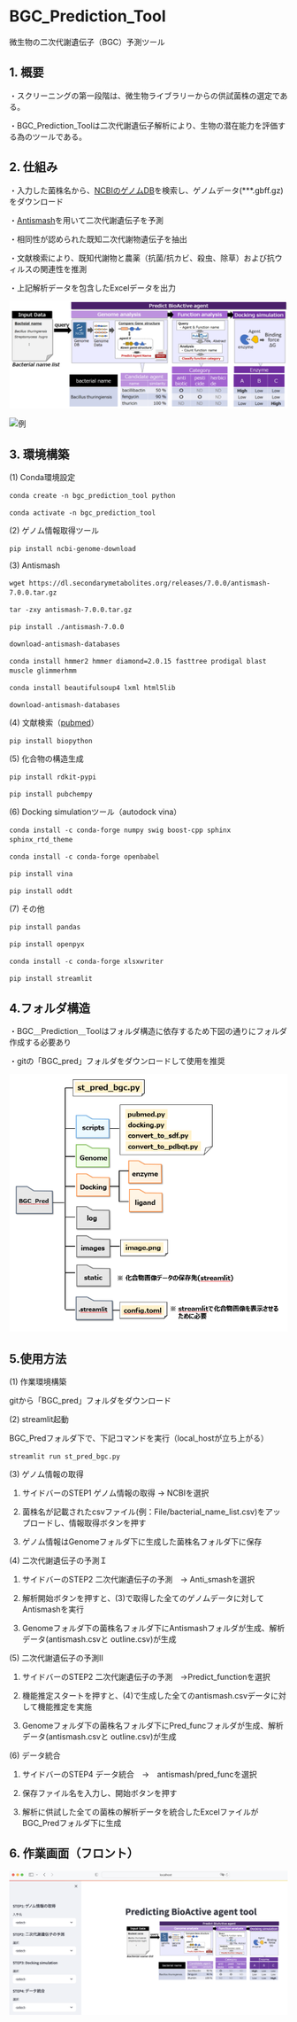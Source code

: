 # BGC_Prediction_Tool 
微生物の二次代謝遺伝子（BGC）予測ツール
## 1. 概要
・スクリーニングの第一段階は、微生物ライブラリーからの供試菌株の選定である。

・BGC_Prediction_Toolは二次代謝遺伝子解析により、生物の潜在能力を評価する為のツールである。
## 2. 仕組み
・入力した菌株名から、[NCBIのゲノムDB](https://www.ncbi.nlm.nih.gov/)を検索し、ゲノムデータ(***.gbff.gz)をダウンロード

・[Antismash](https://github.com/antismash)を用いて二次代謝遺伝子を予測

・相同性が認められた既知二次代謝物遺伝子を抽出

・文献検索により、既知代謝物と農薬（抗菌/抗カビ、殺虫、除草）および抗ウィルスの関連性を推測

・上記解析データを包含したExcelデータを出力

![解析フロー](./file/image.png)

![例]('./file/example_result.png')

## 3. 環境構築
(1) Conda環境設定

`conda create -n bgc_prediction_tool python`

`conda activate -n bgc_prediction_tool`

(2) ゲノム情報取得ツール

`pip install ncbi-genome-download`

(3) Antismash

`wget https://dl.secondarymetabolites.org/releases/7.0.0/antismash-7.0.0.tar.gz`

`tar -zxy antismash-7.0.0.tar.gz`

`pip install ./antismash-7.0.0`

`download-antismash-databases`

`conda install hmmer2 hmmer diamond=2.0.15 fasttree prodigal blast muscle glimmerhmm`

`conda install beautifulsoup4 lxml html5lib`

`download-antismash-databases`

(4) 文献検索（[pubmed](https://pubmed.ncbi.nlm.nih.gov/)）

`pip install biopython`

(5) 化合物の構造生成

`pip install rdkit-pypi`

`pip install pubchempy`

(6) Docking simulationツール（autodock vina）

`conda install -c conda-forge numpy swig boost-cpp sphinx sphinx_rtd_theme`

`conda install -c conda-forge openbabel`

`pip install vina`

`pip install oddt`

(7) その他

`pip install pandas`

`pip install openpyx`

`conda install -c conda-forge xlsxwriter`

`pip install streamlit`

## 4.フォルダ構造

・BGC＿Prediction＿Toolはフォルダ構造に依存するため下図の通りにフォルダ作成する必要あり

・gitの「BGC_pred」フォルダをダウンロードして使用を推奨

![folder](./file/Folder_structure.png)

## 5.使用方法

(1) 作業環境構築

gitから「BGC_pred」フォルダをダウンロード

(2) streamlit起動

BGC_Predフォルダ下で、下記コマンドを実行（local_hostが立ち上がる）

`streamlit run st_pred_bgc.py`

(3) ゲノム情報の取得

 1) サイドバーのSTEP1 ゲノム情報の取得 -> NCBIを選択

 2) 菌株名が記載されたcsvファイル(例：File/bacterial_name_list.csv)をアップロードし、情報取得ボタンを押す

 3) ゲノム情報はGenomeフォルダ下に生成した菌株名フォルダ下に保存

(4) 二次代謝遺伝子の予測Ｉ

 1) サイドバーのSTEP2 二次代謝遺伝子の予測　-> Anti_smashを選択

 2) 解析開始ボタンを押すと、(3)で取得した全てのゲノムデータに対してAntismashを実行

 3) Genomeフォルダ下の菌株名フォルダ下にAntismashフォルダが生成、解析データ(antismash.csvと
    outline.csv)が生成

(5) 二次代謝遺伝子の予測Ⅱ

 1) サイドバーのSTEP2 二次代謝遺伝子の予測　->Predict_functionを選択

 2) 機能推定スタートを押すと、(4)で生成した全てのantismash.csvデータに対して機能推定を実施

 3) Genomeフォルダ下の菌株名フォルダ下にPred_funcフォルダが生成、解析データ(antismash.csvと
    outline.csv)が生成

(6) データ統合

 1) サイドバーのSTEP4 データ統合　->　antismash/pred_funcを選択

 2) 保存ファイル名を入力し、開始ボタンを押す

 3) 解析に供試した全ての菌株の解析データを統合したExcelファイルがBGC_Predフォルダ下に生成

## 6. 作業画面（フロント）

![画面](./file/analysis_page_image.png)





